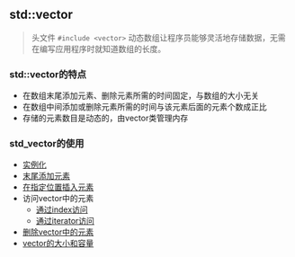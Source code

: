 ## std::vector

> 头文件 `#include <vector>`
> 动态数组让程序员能够灵活地存储数据，无需在编写应用程序时就知道数组的长度。

### std::vector的特点
* 在数组末尾添加元素、删除元素所需的时间固定，与数组的大小无关
* 在数组中间添加或删除元素所需的时间与该元素后面的元素个数成正比
* 存储的元素数目是动态的，由vector类管理内存

### std_vector的使用
* [实例化](../09_STL_Guide/STL_vector/instantation.cpp)  
* [末尾添加元素](../09_STL_Guide/STL_vector/pushback_vector.cpp)  
* [在指定位置插入元素](../09_STL_Guide/STL_vector/insert_vector.cpp)  
* 访问vector中的元素  
	* [通过index访问](../09_STL_Guide/STL_vector/insert_vector.cpp )   
	* [通过iterator访问](../09_STL_Guide/STL_vector/insert_vector.cpp)  
* [删除vector中的元素](../09_STL_Guide/STL_vector/popback_vector.cpp)  
* [vector的大小和容量](../09_STL_Guide/STL_vector/size_capacity_vector.cpp)  
